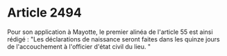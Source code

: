 # Article 2494

Pour son application à Mayotte, le premier alinéa de l'article 55 est ainsi rédigé :   "Les déclarations de naissance seront faites dans les quinze jours de l'accouchement à l'officier d'état civil du lieu. "